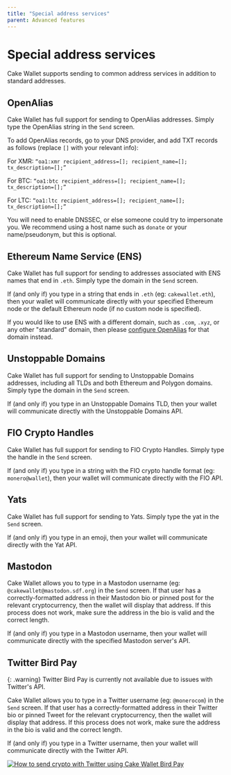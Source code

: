 ```yaml
---
title: "Special address services"
parent: Advanced features
---
```


# Special address services

Cake Wallet supports sending to common address services in addition to standard addresses.

## OpenAlias

Cake Wallet has full support for sending to OpenAlias addresses. Simply type the OpenAlias string in the  `Send` screen.

To add OpenAlias records, go to your DNS provider, and add TXT records as follows (replace `[]` with your relevant info):

For XMR: `“oa1:xmr recipient_address=[]; recipient_name=[]; tx_description=[];”`

For BTC: `“oa1:btc recipient_address=[]; recipient_name=[]; tx_description=[];”`

For LTC: `“oa1:ltc recipient_address=[]; recipient_name=[]; tx_description=[];”`

You will need to enable DNSSEC, or else someone could try to impersonate you. We recommend using a host name such as `donate` or your name/pseudonym, but this is optional.

## Ethereum Name Service (ENS)

Cake Wallet has full support for sending to addresses associated with ENS names that end in `.eth`. Simply type the domain in the `Send` screen.

If (and only if) you type in a string that ends in `.eth` (eg: `cakewallet.eth`), then your wallet will communicate directly with your specified Ethereum node or the default Ethereum node (if no custom node is specified).

If you would like to use ENS with a different domain, such as `.com`, `.xyz`, or any other "standard" domain, then please [configure OpenAlias](/docs/advanced-features/special-address-services/#openalias) for that domain instead.

## Unstoppable Domains

Cake Wallet has full support for sending to Unstoppable Domains addresses, including all TLDs and both Ethereum and Polygon domains. Simply type the domain in the `Send` screen.

If (and only if) you type in an Unstoppable Domains TLD, then your wallet will communicate directly with the Unstoppable Domains API.

## FIO Crypto Handles

Cake Wallet has full support for sending to FIO Crypto Handles. Simply type the handle in the `Send` screen.

If (and only if) you type in a string with the FIO crypto handle format (eg: `monero@wallet`), then your wallet will communicate directly with the FIO API.

## Yats

Cake Wallet has full support for sending to Yats. Simply type the yat in the `Send` screen.

If (and only if) you type in an emoji, then your wallet will communicate directly with the Yat API.

## Mastodon

Cake Wallet allows you to type in a Mastodon username (eg: `@cakewallet@mastodon.sdf.org`) in the `Send` screen. If that user has a correctly-formatted address in their Mastodon bio or pinned post for the relevant cryptocurrency, then the wallet will display that address. If this process does not work, make sure the address in the bio is valid and the correct length.

If (and only if) you type in a Mastodon username, then your wallet will communicate directly with the specified Mastodon server's API.

## Twitter Bird Pay

{: .warning}
Twitter Bird Pay is currently not available due to issues with Twitter's API.

Cake Wallet allows you to type in a Twitter username (eg: `@monerocom`) in the `Send` screen. If that user has a correctly-formatted address in their Twitter bio or pinned Tweet for the relevant cryptocurrency, then the wallet will display that address. If this process does not work, make sure the address in the bio is valid and the correct length.

If (and only if) you type in a Twitter username, then your wallet will communicate directly with the Twitter API.

[![How to send crypto with Twitter using Cake Wallet Bird Pay](https://img.youtube.com/vi/dmj4HF8Q85Q/maxresdefault.jpg)](https://www.youtube.com/watch?v=dmj4HF8Q85Q)
